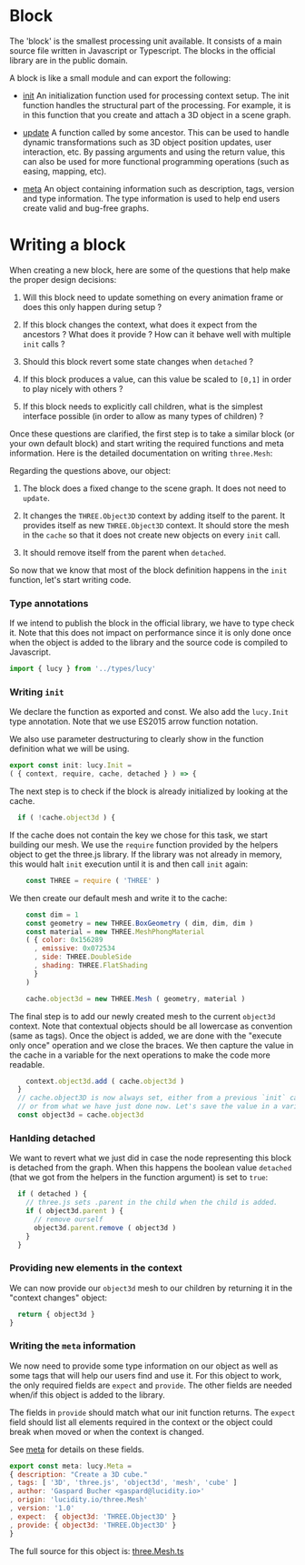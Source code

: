 # Block

The 'block' is the smallest processing unit available. It consists of a main source file written in Javascript or Typescript. The blocks in the official library are in the public domain.

A block is like a small module and can export the following:

* [init](init.md) An initialization function used for processing context setup. The init function handles the structural part of the processing. For example, it is in this function that you create and attach a 3D object in a scene graph.

* [update](update.md) A function called by some ancestor. This can be used to handle dynamic transformations such as 3D object position updates, user interaction, etc. By passing arguments and using the return value, this can also be used for more functional programming operations (such as easing, mapping, etc).

* [meta](meta.md) An object containing information such as description, tags, version and type information. The type information is used to help end users create valid and bug-free graphs.

# Writing a block

When creating a new block, here are some of the questions that help make the proper design decisions:

1. Will this block need to update something on every animation frame or does this only happen during setup ?

2. If this block changes the context, what does it expect from the ancestors ? What does it provide ? How can it behave well with multiple `init` calls ?

3. Should this block revert some state changes when `detached` ?

4. If this block produces a value, can this value be scaled to `[0,1]` in order to play nicely with others ?

5. If this block needs to explicitly call children, what is the simplest interface possible (in order to allow as many types of children) ?

Once these questions are clarified, the first step is to take a similar block (or your own default block) and start writing the required functions and meta information. Here is the detailed documentation on writing `three.Mesh`:

Regarding the questions above, our object:

1. The block does a fixed change to the scene graph. It does not need to `update`.

2. It changes the `THREE.Object3D` context by adding itself to the parent. It provides itself as new `THREE.Object3D` context. It should store the mesh in the `cache` so that it does not create new objects on every `init` call.

3. It should remove itself from the parent when `detached`.

So now that we know that most of the block definition happens in the `init` function, let's start writing code.

### Type annotations

If we intend to publish the block in the official library, we have to type check it. Note that this does not impact on performance since it is only done once when the object is added to the library and the source code is compiled to Javascript.

```Javascript
import { lucy } from '../types/lucy'
```

### Writing `init`

We declare the function as exported and const. We also add the `lucy.Init` type annotation. Note that we use ES2015 arrow function notation.

We also use parameter destructuring to clearly show in the function definition what we will be using.

```Javascript
export const init: lucy.Init =
( { context, require, cache, detached } ) => {
```

The next step is to check if the block is already initialized by looking at the cache.

```Javascript
  if ( !cache.object3d ) {
```

If the cache does not contain the key we chose for this task, we start building our mesh. We use the `require` function provided by the helpers object to get the three.js library. If the library was not already in memory, this would halt `init` execution until it is and then call `init` again:

```Javascript
    const THREE = require ( 'THREE' )
```

We then create our default mesh and write it to the cache:

```Javascript
    const dim = 1
    const geometry = new THREE.BoxGeometry ( dim, dim, dim )
    const material = new THREE.MeshPhongMaterial
    ( { color: 0x156289
      , emissive: 0x072534
      , side: THREE.DoubleSide
      , shading: THREE.FlatShading
      }
    )

    cache.object3d = new THREE.Mesh ( geometry, material )
```

The final step is to add our newly created mesh to the current `object3d` context. Note that contextual objects should be all lowercase as convention (same as tags). Once the object is added, we are done with the "execute only once" operation and we close the braces. We then capture the value in the cache in a variable for the next operations to make the code more readable.

```Javascript
    context.object3d.add ( cache.object3d )
  }
  // cache.object3D is now always set, either from a previous `init` call
  // or from what we have just done now. Let's save the value in a variable.
  const object3d = cache.object3d
```

### Hanlding detached

We want to revert what we just did in case the node representing this block is detached from the graph. When this happens the boolean value `detached` (that we got from the helpers in the function argument) is set to `true`:

```Javascript
  if ( detached ) {
    // three.js sets .parent in the child when the child is added.
    if ( object3d.parent ) {
      // remove ourself
      object3d.parent.remove ( object3d )
    }
  }
```

### Providing new elements in the context

We can now provide our `object3d` mesh to our children by returning it in the "context changes" object:

```Javascript
  return { object3d }
}
```

### Writing the `meta` information

We now need to provide some type information on our object as well as some tags that will help our users find and use it. For this object to work, the only required fields are `expect` and `provide`. The other fields are needed when/if this object is added to the library.

The fields in `provide` should match what our init function returns. The `expect` field should list all elements required in the context or the object could break when moved or when the context is changed.

See [meta](meta.md) for details on these fields.

```Javascript
export const meta: lucy.Meta =
{ description: "Create a 3D cube."
, tags: [ '3D', 'three.js', 'object3d', 'mesh', 'cube' ]
, author: 'Gaspard Bucher <gaspard@lucidity.io>'
, origin: 'lucidity.io/three.Mesh'
, version: '1.0'
, expect:  { object3d: 'THREE.Object3D' }
, provide: { object3d: 'THREE.Object3D' }
}
```

The full source for this object is: [three.Mesh.ts](../components/three.Mesh.ts)
